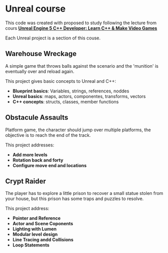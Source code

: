 # Unreal course

This code was created with proposed to study following the lecture from cours **[Unreal Engine 5 C++ Developer: Learn C++ & Make Video Games](https://www.udemy.com/course/unrealcourse/https://www.udemy.com/course/unrealcourse/)**

Each Unreal project is a section of this couse.

## Warehouse Wreckage
A simple game that throws balls against the scenario and the 'munition' is eventually over and reload again.

This project gives basic concepts to Unreal and C++:
* **Blueprint basics**: Variables, strings, references, noddes
* **Unreal basics**: maps, actors, componentes, transforms, vectors
* **C++ concepts**: structs, classes, member functions

## Obstacule Assaults
Platform game, the character should jump over multiple platforms, the objective is to reach the end of the track.

This project addresses:
* **Add more levels**
* **Rotation back and forty**
* **Configure move end and locations**

## Crypt Raider
The player has to explore a little prison to recover a small statue stolen from your house, but this prison has some traps and puzzles to resolve.

This project address:
* **Pointer and Reference**
* **Actor and Scene Coponents**
* **Lighting with Lumen**
* **Modular level design**
* **Line Tracing andd Collisions**
* **Loop Statements**
